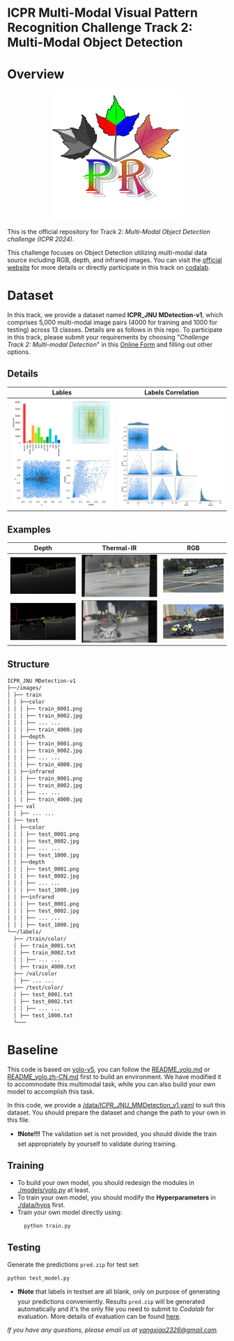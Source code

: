# ICPR Multi-Modal Visual Pattern Recognition Challenge Track 2: Multi-Modal Object Detection

# Overview

<div align=center>
  <img src="pics/pic_0.png" width="300" height="300">
</div>

This is the official repository for Track 2: _Multi-Modal Object Detection challenge (ICPR 2024)_.

This challenge focuses on Object Detection utilizing multi-modal data source including RGB, depth, and infrared images. You can visit the [official website](https://prci-lab.github.io/mmpr-workshop-icpr20242) for more details or directly participate in this track on [codalab]().

# Dataset

In this track, we provide a dataset named **ICPR_JNU MDetection-v1**, which comprises 5,000 multi-modal image pairs (4000 for training and 1000 for testing) across 13 classes. Details are as follows in this repo. To participate in this track, please submit your requirements by choosing "_Challenge Track 2: Multi-modal Detection_" in this [Online Form](https://docs.google.com/forms/d/e/1FAIpQLSeJGZTYW-JS0-IJKnWgYGnE0EgdXnoL7Yi0xc-F9Z6XU1X4Zg/viewform) and filling out other options.




## Details

  | Lables | Labels Correlation |
  |:-----------:|:-----------:|
  |<img src="pics/labels.jpg" width="250" height="250">| <img src="pics/labels_correlogram.jpg" width="250" height="250"> |

## Examples

| Depth | Thermal-IR | RGB |
|:-----------:|:------------:|:---------:|
| ![Depth Output](pics/depth1.png) | ![IR Output](pics/tir1.png) | ![RGB Output](pics/rgb1.png) |
| ![Depth Output](pics/depth2.png) | ![IR Output](pics/tir2.png) | ![RGB Output](pics/rgb2.png) |

## Structure
```
ICPR_JNU MDetection-v1
├──/images/
│ ├── train
│ │ ├──color
│ │ │ ├── train_0001.png
│ │ │ ├── train_0002.jpg
│ │ │ ├── ... ...
│ │ │ ├── train_4000.jpg
│ │ ├──depth
│ │ │ ├── train_0001.png
│ │ │ ├── train_0002.jpg
│ │ │ ├── ... ...
│ │ │ ├── train_4000.jpg
│ │ ├──infrared
│ │ │ ├── train_0001.png
│ │ │ ├── train_0002.jpg
│ │ │ ├── ... ...
│ │ │ ├── train_4000.jpg
│ ├── val
│ │ ├── ... ...
│ ├── test
│ │ ├──color
│ │ │ ├── test_0001.png
│ │ │ ├── test_0002.jpg
│ │ │ ├── ... ...
│ │ │ ├── test_1000.jpg
│ │ ├──depth
│ │ │ ├── test_0001.png
│ │ │ ├── test_0002.jpg
│ │ │ ├── ... ...
│ │ │ ├── test_1000.jpg
│ │ ├──infrared
│ │ │ ├── test_0001.png
│ │ │ ├── test_0002.jpg
│ │ │ ├── ... ...
│ │ │ ├── test_1000.jpg
└──/labels/
  ├── /train/color/
  │ ├── train_0001.txt
  │ ├── train_0002.txt
  │ │ ├── ... ...
  │ ├── train_4000.txt
  ├── /val/color
  │ ├── ... ...
  ├── /test/color/
  │ ├── test_0001.txt
  │ ├── test_0002.txt
  │ │ ├── ... ...
  │ ├── test_1000.txt
  └───
```

# Baseline

This code is based on [yolo-v5](https://github.com/ultralytics/yolov5/releases), you can follow the [README_yolo.md](/README_yolo.md) or [README_yolo.zh-CN.md](/README_yolo.zh-CN.md) first to build an environment.  We have modified it to accommodate this multimodal task, while you can also build your own model to accomplish this task.

In this code, we provide a [/data/ICPR_JNU_MMDetection_v1.yaml](/data/ICPR_JNU_MMDetection_v1.yaml) to suit this dataset. You should prepare the dataset and change the path to your own in this file.

- **❗Note!!!** The validation set is not provided, you should divide the train set appropriately by yourself to validate during training.

## Training 
- To build your own model, you should redesign the modules in [./models/yolo.py](/models/yolo.py) at least.
- To train your own model, you should modify the **Hyperparameters** in [./data/hyps](data/hyps) first.
- Train your own model directly using:
  ```bash
    python train.py
  ```
## Testing

Generate the predictions `pred.zip` for test set:

  ```bash
  python test_model.py
  ```

- **❗Note** that labels in testset are all blank, only on purpose of generating your predictions conveniently. Results `pred.zip` will be generated automatically and it's the only file you need to submit to _Codalab_ for evaluation. More details of evaluation can be found [here]().


*If you have any questions, please email us at yangxiao2326@gmail.com.*
